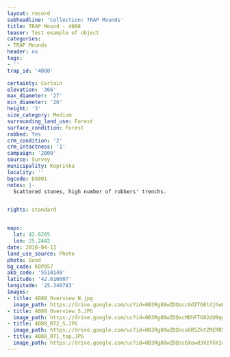 ```yaml
---
layout: record
subheadline: 'Collection: TRAP Mounds'
title: TRAP Mound - 4088
teaser: Test example of object
categories:
- TRAP Mounds
header: no
tags:
- ''
trap_id: '4088'

certainty: Certain
elevation: '366'
max_diameter: '27'
min_diameter: '26'
height: '3'
size_category: Medium
surrounding_land_use: Forest
surface_condition: Forest
robbed: Yes
crm_condition: '2'
crm_intactness: '1'
campaign: '2009'
source: Survey
municipality: Koprinka
locality: ''
bgcode: DS001
notes: |-
  Scattered stones, high number of robbers' trenchs.


rights: standard


maps:
  lat: 42.6285
  lon: 25.2442
date: 2018-04-11
land_use_source: Photo
photo: Good
bg_code: КОР057
akb_code: '5510149'
latitude: '42.616607'
longitude: '25.340783'
images:
- title: 4088_Overview_N.jpg
  image_path: https://drive.google.com/uc?id=0B3Rg88wZDQsccGdITGEtdjhwWG8
- title: 4088_Overview_S.JPG
  image_path: https://drive.google.com/uc?id=0B3Rg88wZDQscMDhFTG02dU9qeEk
- title: 4088_RT2_S.JPG
  image_path: https://drive.google.com/uc?id=0B3Rg88wZDQscaGR5ZktZMERRSUk
- title: 4088_RT1_top.JPG
  image_path: https://drive.google.com/uc?id=0B3Rg88wZDQscbXowd3VzTGY2eVk
---
```

